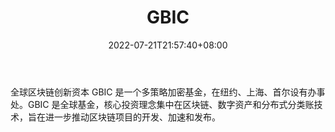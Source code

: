 ﻿---
weight: 
title: "GBIC"
description: "全球区块链创新资本 GBIC 是一个多策略加密基金，在纽约、上海、首尔设有办事处"
date: 2022-07-21T21:57:40+08:00
lastmod: 2022-07-21T16:45:40+08:00
draft: false
authors: ["seven"]
featuredImage: "gbic.jpg"
link: "https://gbic.io/"
tags: ["投资机构","GBIC"]
categories: ["navigation"]
navigation: ["投资机构"]
lightgallery: true
toc: true
pinned: false
recommend: false
recommend1: false
---
全球区块链创新资本 GBIC 是一个多策略加密基金，在纽约、上海、首尔设有办事处。GBIC 是全球基金，核心投资理念集中在区块链、数字资产和分布式分类账技术，旨在进一步推动区块链项目的开发、加速和发布。
